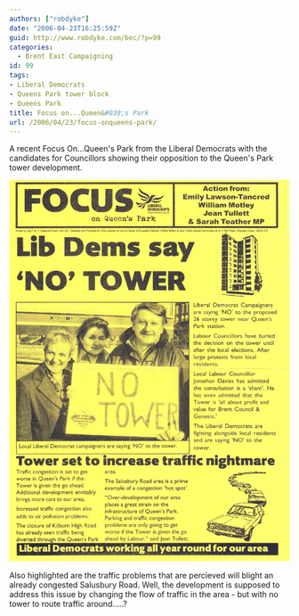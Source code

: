 ```yaml
---
authors: ["robdyke"]
date: "2006-04-23T16:25:59Z"
guid: http://www.robdyke.com/bec/?p=99
categories:
  - Brent East Campaigning
id: 99
tags:
- Liberal Democrats
- Queens Park tower block
- Queens Park
title: Focus on...Queen&#039;s Park
url: /2006/04/23/focus-onqueens-park/
---
```

A recent Focus On...Queen's Park from the Liberal Democrats with the candidates for Councillors showing their opposition to the Queen's Park tower development.

<a id="p98" rel="attachment" class="imagelink" title="Lib Dems Focus on Queen's Park" href="http://www.robdyke.com/bec/?attachment_id=98"><img id="image98" alt="Lib Dems Focus on Queen's Park" src="/pubfiles/2006/04/libdems_qp_focus_mar06.jpg" /></a>

Also highlighted are the traffic problems that are percieved will blight an already congested Salusbury Road. Well, the development is supposed to address this issue by changing the flow of traffic in the area - but with no tower to route traffic around.....?
